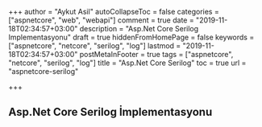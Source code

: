 +++
author = "Aykut Asil"
autoCollapseToc = false
categories = ["aspnetcore", "web", "webapi"]
comment = true
date = "2019-11-18T02:34:57+03:00"
description = "Asp.Net Core Serilog Implementasyonu"
draft = true
hiddenFromHomePage = false
keywords = ["aspnetcore", "netcore", "serilog", "log"]
lastmod = "2019-11-18T02:34:57+03:00"
postMetaInFooter = true
tags = ["aspnetcore", "netcore", "serilog", "log"]
title = "Asp.Net Core Serilog"
toc = true
url = "aspnetcore-serilog"

+++

## Asp.Net Core Serilog İmplementasyonu
